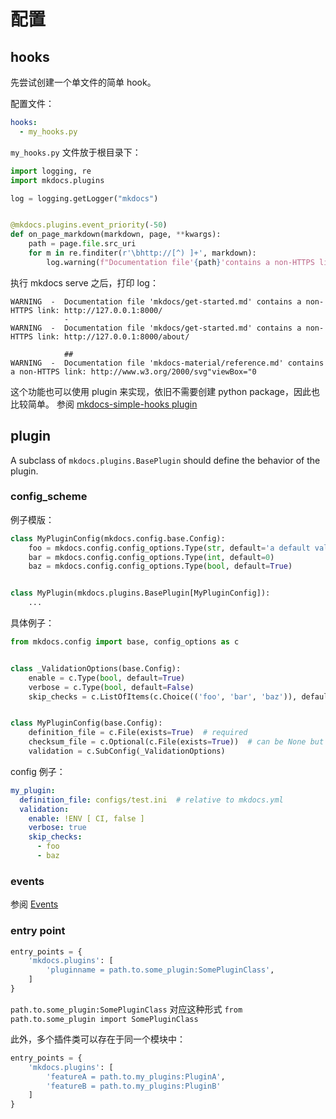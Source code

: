 # 配置

## hooks

先尝试创建一个单文件的简单 hook。

配置文件：

```yaml
hooks:
  - my_hooks.py
```

`my_hooks.py` 文件放于根目录下：

```py
import logging, re
import mkdocs.plugins

log = logging.getLogger("mkdocs")


@mkdocs.plugins.event_priority(-50)
def on_page_markdown(markdown, page, **kwargs):
    path = page.file.src_uri
    for m in re.finditer(r'\bhttp://[^) ]+', markdown):
        log.warning(f"Documentation file'{path}'contains a non-HTTPS link: {m[0]}")
```

执行 mkdocs serve 之后，打印 log：

```
WARNING  -  Documentation file 'mkdocs/get-started.md' contains a non-HTTPS link: http://127.0.0.1:8000/
            -
WARNING  -  Documentation file 'mkdocs/get-started.md' contains a non-HTTPS link: http://127.0.0.1:8000/about/

            ##
WARNING  -  Documentation file 'mkdocs-material/reference.md' contains a non-HTTPS link: http://www.w3.org/2000/svg"viewBox="0
```

这个功能也可以使用 plugin 来实现，依旧不需要创建 python package，因此也比较简单。
参阅 [mkdocs-simple-hooks plugin](https://github.com/aklajnert/mkdocs-simple-hooks)

## plugin

A subclass of `mkdocs.plugins.BasePlugin` should define the behavior of the plugin.

### config_scheme

例子模版：

```py
class MyPluginConfig(mkdocs.config.base.Config):
    foo = mkdocs.config.config_options.Type(str, default='a default value')
    bar = mkdocs.config.config_options.Type(int, default=0)
    baz = mkdocs.config.config_options.Type(bool, default=True)


class MyPlugin(mkdocs.plugins.BasePlugin[MyPluginConfig]):
    ...
```

具体例子：

```py
from mkdocs.config import base, config_options as c


class _ValidationOptions(base.Config):
    enable = c.Type(bool, default=True)
    verbose = c.Type(bool, default=False)
    skip_checks = c.ListOfItems(c.Choice(('foo', 'bar', 'baz')), default=[])


class MyPluginConfig(base.Config):
    definition_file = c.File(exists=True)  # required
    checksum_file = c.Optional(c.File(exists=True))  # can be None but must exist if specified
    validation = c.SubConfig(_ValidationOptions)
```

config 例子：

```yaml
my_plugin:
  definition_file: configs/test.ini  # relative to mkdocs.yml
  validation:
    enable: !ENV [ CI, false ]
    verbose: true
    skip_checks:
      - foo
      - baz
```

### events

参阅 [Events](https://www.mkdocs.org/dev-guide/plugins/#events)

### entry point

```py
entry_points = {
    'mkdocs.plugins': [
        'pluginname = path.to.some_plugin:SomePluginClass',
    ]
}
```

`path.to.some_plugin:SomePluginClass` 对应这种形式 `from path.to.some_plugin import SomePluginClass`

此外，多个插件类可以存在于同一个模块中：

```py
entry_points = {
    'mkdocs.plugins': [
        'featureA = path.to.my_plugins:PluginA',
        'featureB = path.to.my_plugins:PluginB'
    ]
}
```